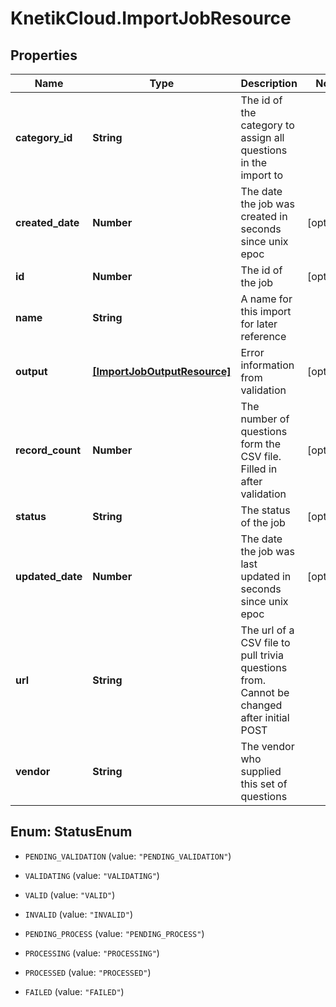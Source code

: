 # KnetikCloud.ImportJobResource

## Properties
Name | Type | Description | Notes
------------ | ------------- | ------------- | -------------
**category_id** | **String** | The id of the category to assign all questions in the import to | 
**created_date** | **Number** | The date the job was created in seconds since unix epoc | [optional] 
**id** | **Number** | The id of the job | [optional] 
**name** | **String** | A name for this import for later reference | 
**output** | [**[ImportJobOutputResource]**](ImportJobOutputResource.md) | Error information from validation | [optional] 
**record_count** | **Number** | The number of questions form the CSV file. Filled in after validation | [optional] 
**status** | **String** | The status of the job | [optional] 
**updated_date** | **Number** | The date the job was last updated in seconds since unix epoc | [optional] 
**url** | **String** | The url of a CSV file to pull trivia questions from. Cannot be changed after initial POST | 
**vendor** | **String** | The vendor who supplied this set of questions | 


<a name="StatusEnum"></a>
## Enum: StatusEnum


* `PENDING_VALIDATION` (value: `"PENDING_VALIDATION"`)

* `VALIDATING` (value: `"VALIDATING"`)

* `VALID` (value: `"VALID"`)

* `INVALID` (value: `"INVALID"`)

* `PENDING_PROCESS` (value: `"PENDING_PROCESS"`)

* `PROCESSING` (value: `"PROCESSING"`)

* `PROCESSED` (value: `"PROCESSED"`)

* `FAILED` (value: `"FAILED"`)




